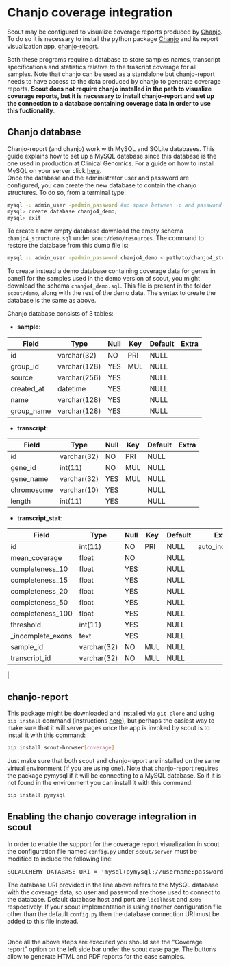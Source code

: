 # Chanjo coverage integration

Scout may be configured to visualize coverage reports produced by [Chanjo][chanjo].
To do so it is necessary to install the python package [Chanjo][chanjo] and its report visualization app, [chanjo-report][chanjo-report].

Both these programs require a database to store samples names, transcript specifications and statistics relative to the trascript coverage for all samples. Note that chanjo can be used as a standalone but chanjo-report needs to have access to the data produced by chanjo to generate coverage reports. **Scout does not require chanjo installed in the path to visualize coverage reports, but it is necessary to install chanjo-report and set up the connection to a database containing coverage data in order to use this fuctionality**.

## Chanjo database ##
Chanjo-report (and chanjo) work with MySQL and SQLite databases. This guide explains how to set up a MySQL database since this database is the one used in production at Clinical Genomics. For a guide on how to install MySQL on your server click [here](https://dev.mysql.com/doc/mysql-getting-started/en/). <br>
Once the database and the administrator user and password are configured, you can create the new database to contain the chanjo structures. To do so, from a terminal type:

```bash
mysql -u admin_user -padmin_password #no space between -p and password
mysql> create database chanjo4_demo;
mysql> exit
```
To create a new empty database download the empty schema `chanjo4_structure.sql` under `scout/demo/resources`. The command to restore the database from this dump file is:
```bash
mysql -u admin_user -padmin_password chanjo4_demo < path/to/chanjo4_structure.sql #no space between -p and password
```

To create instead a demo database containing coverage data for genes in panel1 for the samples used in the demo version of scout, you might download the schema `chanjo4_demo.sql`. This file is present in the folder `scout/demo`, along with the rest of the demo data. The syntax to create the database is the same as above.

Chanjo database consists of 3 tables:
- **sample**:

| Field      | Type         | Null | Key | Default | Extra |
|------------|--------------|------|-----|---------|-------|
| id         | varchar(32)  | NO   | PRI | NULL    |       |
| group_id   | varchar(128) | YES  | MUL | NULL    |       |
| source     | varchar(256) | YES  |     | NULL    |       |
| created_at | datetime     | YES  |     | NULL    |       |
| name       | varchar(128) | YES  |     | NULL    |       |
| group_name | varchar(128) | YES  |     | NULL    |       |

- **transcript**:

| Field      | Type        | Null | Key | Default | Extra |
|------------|-------------|------|-----|---------|-------|
| id         | varchar(32) | NO   | PRI | NULL    |       |
| gene_id    | int(11)     | NO   | MUL | NULL    |       |
| gene_name  | varchar(32) | YES  | MUL | NULL    |       |
| chromosome | varchar(10) | YES  |     | NULL    |       |
| length     | int(11)     | YES  |     | NULL    |       |

- **transcript_stat**:

| Field             | Type        | Null | Key | Default | Extra          
|-------------------|-------------|------|-----|---------|----------------|
| id                | int(11)     | NO   | PRI | NULL    | auto_increment |
| mean_coverage     | float       | NO   |     | NULL    |                |
| completeness_10   | float       | YES  |     | NULL    |                |
| completeness_15   | float       | YES  |     | NULL    |                |
| completeness_20   | float       | YES  |     | NULL    |                |
| completeness_50   | float       | YES  |     | NULL    |                |
| completeness_100  | float       | YES  |     | NULL    |                |
| threshold         | int(11)     | YES  |     | NULL    |                |
| _incomplete_exons | text        | YES  |     | NULL    |                |
| sample_id         | varchar(32) | NO   | MUL | NULL    |                |
| transcript_id     | varchar(32) | NO   | MUL | NULL    |                |
|

## chanjo-report ##

This package might be downloaded and installed via `git clone` and using `pip install` command (instructions [here](https://github.com/robinandeer/chanjo-report)), but perhaps the easiest way to make sure that it will serve pages once the app is invoked by scout is to install it with this command:
```bash
pip install scout-browser[coverage]
```
Just make sure that both scout and chanjo-report are installed on the same virtual environment (if you are using one).
Note that chanjo-report requires the package pymysql if it will be connecting to a MySQL database. So if it is not found in the environment you can install it with this command:
```bash
pip install pymysql
```

## Enabling the chanjo coverage integration in scout ##
In order to enable the support for the coverage report visualization in scout the configuration file named `config.py` under `scout/server` must be modified to include the following line:
<pre>
SQLALCHEMY_DATABASE_URI = 'mysql+pymysql://username:password@host:port/chanjo4_demo'
</pre>
The database URI provided in the line above refers to the MySQL database with the coverage data, so user and password are those used to connect to the database. Default database host and port are `localhost` and `3306` respectively.
If your scout implementation is using another configuration file other than the default `config.py` then the database connection URI must be added to this file instead. 

<br>
Once all the above steps are executed you should see the "Coverage report" option on the left side bar under the scout case page. The buttons allow to generate HTML and PDF reports for the case samples.

[chanjo]: https://github.com/Clinical-Genomics/chanjo
[chanjo-report]: https://github.com/robinandeer/chanjo-report
